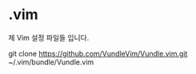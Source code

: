 # .vim

제 Vim 설정 파일들 입니다.

git clone https://github.com/VundleVim/Vundle.vim.git ~/.vim/bundle/Vundle.vim
